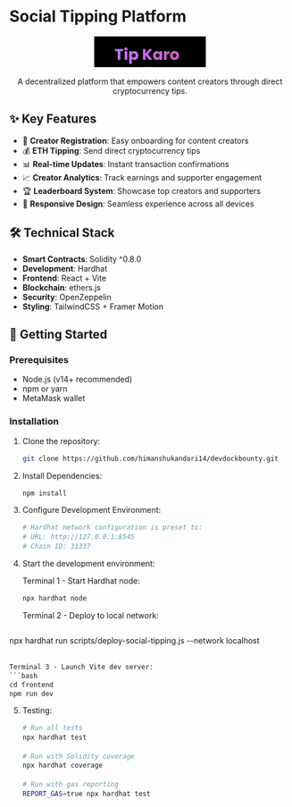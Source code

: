 # Social Tipping Platform

<div align="center">
  <img src="frontend/src/assets/tipkaro.png" alt="Social Tipping Logo" width="200"/>
  <p>A decentralized platform that empowers content creators through direct cryptocurrency tips.</p>
</div>

## ✨ Key Features

- 👤 **Creator Registration**: Easy onboarding for content creators
- 💰 **ETH Tipping**: Send direct cryptocurrency tips
- 📊 **Real-time Updates**: Instant transaction confirmations
- 📈 **Creator Analytics**: Track earnings and supporter engagement
- 🏆 **Leaderboard System**: Showcase top creators and supporters
- 📱 **Responsive Design**: Seamless experience across all devices

## 🛠 Technical Stack

- **Smart Contracts**: Solidity ^0.8.0
- **Development**: Hardhat
- **Frontend**: React + Vite
- **Blockchain**: ethers.js
- **Security**: OpenZeppelin
- **Styling**: TailwindCSS + Framer Motion

## 🚀 Getting Started

### Prerequisites

- Node.js (v14+ recommended)
- npm or yarn
- MetaMask wallet

### Installation

1. Clone the repository:
   ```bash
   git clone https://github.com/himanshukandari14/devdockbounty.git
   ```

2. Install Dependencies:
   ```bash
   npm install
   ```

3. Configure Development Environment:
   ```bash
   # Hardhat network configuration is preset to:
   # URL: http://127.0.0.1:8545
   # Chain ID: 31337
   ```

4. Start the development environment:

   Terminal 1 - Start Hardhat node:
   ```bash
   npx hardhat node
   ```

   Terminal 2 - Deploy to local network:
   ```bash
  npx hardhat run scripts/deploy-social-tipping.js --network localhost
   ```

   Terminal 3 - Launch Vite dev server:
   ```bash
   cd frontend
   npm run dev
   ```

5. Testing:
   ```bash
   # Run all tests
   npx hardhat test

   # Run with Solidity coverage
   npx hardhat coverage

   # Run with gas reporting
   REPORT_GAS=true npx hardhat test
   ```
